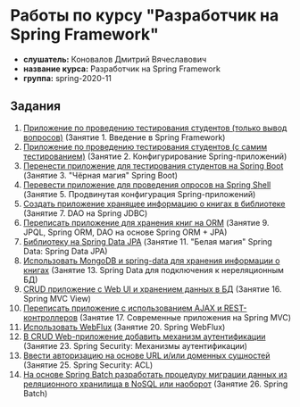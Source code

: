 # Работы по курсу "Разработчик на Spring Framework"

* **слушатель:** Коновалов Дмитрий Вячеславович
* **название курса:** Разработчик на Spring Framework
* **группа:** spring-2020-11

## Задания

1. [Приложение по проведению тестирования студентов (только вывод вопросов)](./spring-01) (Занятие 1. Введение в Spring Framework)
2. [Приложение по проведению тестирования студентов (с самим тестированием)](./spring-02) (Занятие 2. Конфигурирование Spring-приложений)
3. [Перенести приложение для тестирования студентов на Spring Boot](./spring-03) (Занятие 3. "Чёрная магия" Spring Boot)
4. [Перевести приложение для проведения опросов на Spring Shell](./spring-04) (Занятие 5. Продвинутая конфигурация Spring-приложений)
5. [Создать приложение хранящее информацию о книгах в библиотеке](./spring-05) (Занятие 7. DAO на Spring JDBC)
6. [Переписать приложение для хранения книг на ORM](./spring-06) (Занятие 9. JPQL, Spring ORM, DAO на основе Spring ORM + JPA)
7. [Библиотеку на Spring Data JPA](./spring-07) (Занятие 11. "Белая магия" Spring Data: Spring Data JPA)
8. [Использовать MongoDB и spring-data для хранения информации о книгах](./spring-08) (Занятие 13. Spring Data для подключения к нереляционным БД)
9. [CRUD приложение с Web UI и хранением данных в БД](./spring-09) (Занятие 16. Spring MVC View)
10. [Переписать приложение с использованием AJAX и REST-контроллеров](./spring-10) (Занятие 17. Современные приложения на Spring MVC)
11. [Использовать WebFlux](./spring-11) (Занятие 20. Spring WebFlux)
12. [В CRUD Web-приложение добавить механизм аутентификации](./spring-12) (Занятие 23. Spring Security: Механизмы аутентификации)
13. [Ввести авторизацию на основе URL и/или доменных сущностей](./spring-13) (Занятие 25. Spring Security: ACL)
14. [На основе Spring Batch разработать процедуру миграции данных из реляционного хранилища в NoSQL или наоборот](./spring-14) (Занятие 26. Spring Batch)
